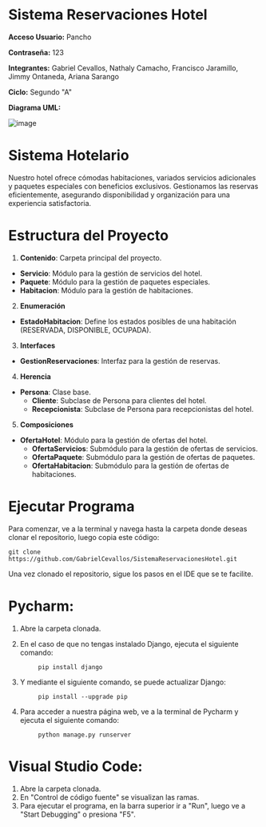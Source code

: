 # Sistema Reservaciones Hotel
**Acceso Usuario:** Pancho

**Contraseña:** 123

**Integrantes:**
Gabriel Cevallos, Nathaly Camacho, Francisco Jaramillo, Jimmy Ontaneda, Ariana Sarango

**Ciclo:** Segundo "A"

**Diagrama UML:**

![image](https://github.com/GabrielCevallos/SistemaReservacionesHotel/assets/166523819/b228f6c6-e0d3-42fd-b716-f16eab245022)

# Sistema Hotelario

Nuestro hotel ofrece cómodas habitaciones, variados servicios adicionales y paquetes especiales con beneficios exclusivos. Gestionamos las reservas eficientemente, asegurando disponibilidad y organización para una experiencia satisfactoria.

# Estructura del Proyecto

1. **Contenido**: Carpeta principal del proyecto.
  - **Servicio**: Módulo para la gestión de servicios del hotel.
  - **Paquete**: Módulo para la gestión de paquetes especiales.
  - **Habitacion**: Módulo para la gestión de habitaciones.
  
2. **Enumeración**
  - **EstadoHabitacion**: Define los estados posibles de una habitación (RESERVADA, DISPONIBLE, OCUPADA).

3. **Interfaces**
  - **GestionReservaciones**: Interfaz para la gestión de reservas.

4. **Herencia**
  - **Persona**: Clase base.
    - **Cliente**: Subclase de Persona para clientes del hotel.
    - **Recepcionista**: Subclase de Persona para recepcionistas del hotel.
    
5. **Composiciones**
  - **OfertaHotel**: Módulo para la gestión de ofertas del hotel.
    - **OfertaServicios**: Submódulo para la gestión de ofertas de servicios.
    - **OfertaPaquete**: Submódulo para la gestión de ofertas de paquetes.
    - **OfertaHabitacion**: Submódulo para la gestión de ofertas de habitaciones.


# Ejecutar Programa

Para comenzar, ve a la terminal y navega hasta la carpeta donde deseas clonar el repositorio, luego copia este código:

    git clone https://github.com/GabrielCevallos/SistemaReservacionesHotel.git 

Una vez clonado el repositorio, sigue los pasos en el IDE que se te facilite.


# Pycharm:

1. Abre la carpeta clonada. 

2. En el caso de que no tengas instalado Django, ejecuta el siguiente comando:

            pip install django

3. Y mediante el siguiente comando, se puede actualizar Django:

            pip install --upgrade pip

3. Para acceder a nuestra página web, ve a la terminal de Pycharm y ejecuta el siguiente comando:

            python manage.py runserver


# Visual Studio Code:

1. Abre la carpeta clonada.
2. En "Control de código fuente" se visualizan las ramas.
3. Para ejecutar el programa, en la barra superior ir a "Run", luego ve a "Start Debugging" o presiona "F5".

